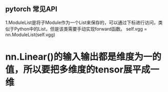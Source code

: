 
## pytorch 常见API
1.ModuleList是将子Module作为一个List来保存的，可以通过下标进行访问，类似于Python中的List，但是该类需要手动实现forward函数。
self.vgg = nn.ModuleList(self.vgg)
# nn.Linear()的输入输出都是维度为一的值，所以要把多维度的tensor展平成一维
